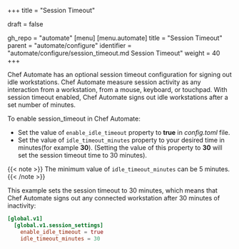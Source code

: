 +++
title = "Session Timeout"

draft = false

gh_repo = "automate"
[menu]
  [menu.automate]
    title = "Session Timeout"
    parent = "automate/configure"
    identifier = "automate/configure/session_timeout.md Session Timeout"
    weight = 40
+++

Chef Automate has an optional session timeout configuration for signing out idle workstations. Chef Automate measure session activity as any interaction from a workstation, from a mouse, keyboard, or touchpad. With session timeout enabled, Chef Automate signs out idle workstations after a set number of minutes.

To enable session_timeout in Chef Automate:

- Set the value of `enable_idle_timeout` property to **true** in *config.toml* file.
- Set the value of `idle_timeout_minutes` property to your desired time in minutes(for example **30**). (Setting the value of this property to **30** will set the session timeout time to 30 minutes).

{{< note >}}
The minimum value of `idle_timeout_minutes` can be 5 minutes.
{{< /note >}}

This example sets the session timeout to 30 minutes, which means that Chef Automate signs out any connected workstation after 30 minutes of inactivity:

```toml
[global.v1]
  [global.v1.session_settings]
    enable_idle_timeout = true
    idle_timeout_minutes = 30
```
